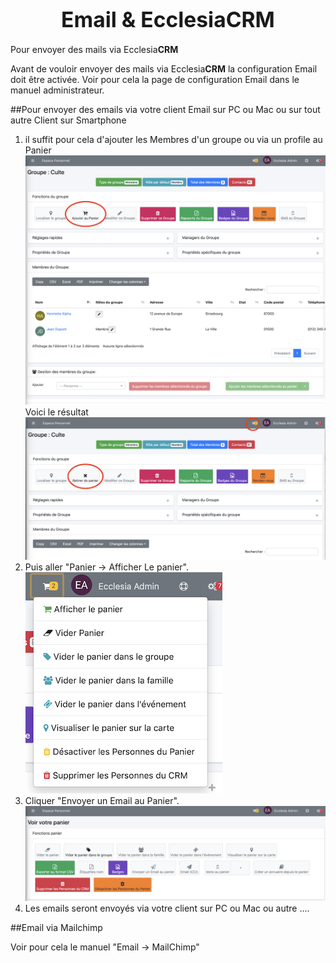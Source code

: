 # <center><big>Email & Ecclesia**CRM** </big></center>

Pour envoyer des mails via Ecclesia**CRM**

Avant de vouloir envoyer des mails via Ecclesia**CRM** la configuration Email doit être activée. Voir pour cela la page de configuration Email dans le manuel administrateur.

##Pour envoyer des emails via votre client Email sur PC ou Mac ou sur tout autre Client sur Smartphone

1. il suffit pour cela d'ajouter les Membres d'un groupe ou via un profile au Panier<br>
![Screenshot](../../img/tools/addGroupToCart1.png)<br>
Voici le résultat<br>
![Screenshot](../../img/tools/addGroupToCart2.png)
2. Puis aller "Panier → Afficher Le panier".<br>
![Screenshot](../../img/tools/addGroupToCart3.png)
3. Cliquer "Envoyer un Email au Panier".<br>
![Screenshot](../../img/tools/addGroupToCart4.png)
4. Les emails seront envoyés via votre client sur PC ou Mac ou autre ....

##Email via Mailchimp

Voir pour cela le manuel "Email → MailChimp"

